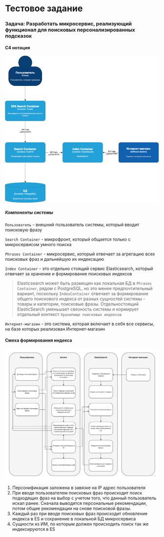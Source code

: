 # Тестовое задание

### Задача: Разработать микросервис, реализующий функционал для поисковых персонализированных подсказок

#### C4 нотация

![Alt text](diagram_1.png)

##### Компоненты системы
`Пользователь` - внешний пользователь системы, который вводит поисковую фразу

`Search Container` - микрофронт, который общается только с микросервисом умного поиска 

`Phrases Container` - микросервис, который отвечает за агрегацию всех поисковых фраз и дальнейшую их индексацию

`Index Container` - это отдельно стоящий сервис Elasticsearch, который отвечает за хранение и формирование поисковых индексов

> Elasticsearch может быть размещен как локальная БД в `Phrases Container`, рядом с PostgreSQL, но это менее предпочтительный вариант, поскольку `IndexContainer` отвечает за формирование общего поискового индекса от разных сущностей системы - товары и категории, поисковые фразы. 
Отдельностоящий ElasticSearch уменьшает связность системы и кормирует отдельный контекст `Хранилище поисковых индексов`

`Интернет-магазин` - это система, которая включает в себя все сервисы, на базе которых реализован Интернет-магазин

#### Смеха формирования индекса

![Alt text](diagram_2.png)

1. Персонификация заложена в завязке на IP адрес пользователя
2. При вводе пользователем поисковых фраз происходит поиск подходящих фраз на выбор с учетом того, что данный пользователь искал ранее. Сначала выводятся персональные рекомендации, потом общие рекомендации на снове поисковой фразы.
3. Каждый раз при вводе поисковых фраз происходит обновление индекса в ES и сохранение в локальной БД микросервиса
4. Сущности из ИМ, по которым должен происходить поиск так же индексируются в ES